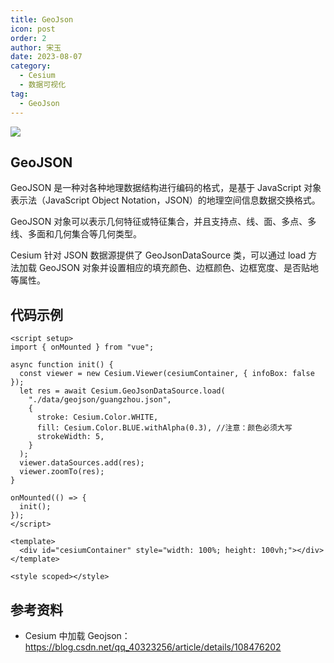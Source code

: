 ```yaml
---
title: GeoJson
icon: post
order: 2
author: 宋玉
date: 2023-08-07
category:
  - Cesium
  - 数据可视化
tag:
  - GeoJson
---
```


![](https://files.sunguoqi.com/brain-images/202308101521437.png)

## GeoJSON

GeoJSON 是一种对各种地理数据结构进行编码的格式，是基于 JavaScript 对象表示法（JavaScript Object Notation，JSON）的地理空间信息数据交换格式。

GeoJSON 对象可以表示几何特征或特征集合，并且支持点、线、面、多点、多线、多面和几何集合等几何类型。

Cesium 针对 JSON 数据源提供了 GeoJsonDataSource 类，可以通过 load 方法加载 GeoJSON 对象并设置相应的填充颜色、边框颜色、边框宽度、是否贴地等属性。

## 代码示例

```vue
<script setup>
import { onMounted } from "vue";

async function init() {
  const viewer = new Cesium.Viewer(cesiumContainer, { infoBox: false });
  let res = await Cesium.GeoJsonDataSource.load(
    "./data/geojson/guangzhou.json",
    {
      stroke: Cesium.Color.WHITE,
      fill: Cesium.Color.BLUE.withAlpha(0.3), //注意：颜色必须大写
      strokeWidth: 5,
    }
  );
  viewer.dataSources.add(res);
  viewer.zoomTo(res);
}

onMounted(() => {
  init();
});
</script>

<template>
  <div id="cesiumContainer" style="width: 100%; height: 100vh;"></div>
</template>

<style scoped></style>
```

## 参考资料

- Cesium 中加载 Geojson：https://blog.csdn.net/qq_40323256/article/details/108476202
